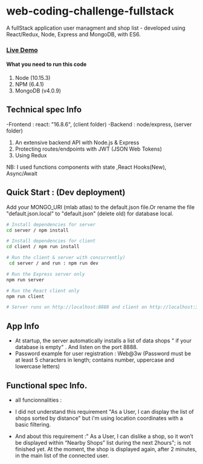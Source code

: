 # web-coding-challenge-fullstack

A fullStack application user managment and shop list - developed using React/Redux, Node, Express and MongoDB, with ES6.

### [Live Demo](https://webcodingchallenge.herokuapp.com/ "MERN web coding ")


#### What you need to run this code
1. Node (10.15.3)
2. NPM (6.4.1)
3. MongoDB (v4.0.9)


## Technical spec Info
-Frontend : react: "16.8.6", (client folder)
-Backend : node/express, (server folder)

1. An extensive backend API with Node.js & Express
2. Protecting routes/endpoints with JWT (JSON Web Tokens)
3. Using Redux 

NB: I used functions components with state ,React Hooks(New), Async/Await

## Quick Start : (Dev deployment)

Add your MONGO_URI (mlab atlas) to the default.json file.Or rename the file "default.json.local" to "default.json" (delete old)  for database local.


```bash
# Install dependencies for server
cd server / npm install

# Install dependencies for client
cd client / npm run install

# Run the client & server with concurrently)
 cd server / and run : npm run dev

# Run the Express server only
npm run server

# Run the React client only
npm run client

# Server runs on http://localhost:8888 and client on http://localhost:3000
```

## App Info
- At startup, the server automatically installs a list of data shops " if your database is empty" .
And listen on the port 8888.
- Password example for user registration : Web@3w (Password must be at least 5 characters in length; contains number, uppercase and lowercase letters)


## Functional spec Info.
* all funcionnalities :

- I did not understand this requirement "As a User, I can display the list of shops sorted by distance" 
but i'm using location coordinates with a basic filtering.

- And about this requirement :" As a User, I can dislike a shop, so it won’t be displayed within “Nearby Shops” list during the next 2hours"; is not finished yet. At the moment, the shop is displayed again, after 2 minutes, in the main list of the connected user.




